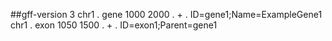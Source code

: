 ##gff-version 3
chr1 . gene 1000 2000 . + . ID=gene1;Name=ExampleGene1
chr1 . exon 1050 1500 . + . ID=exon1;Parent=gene1


